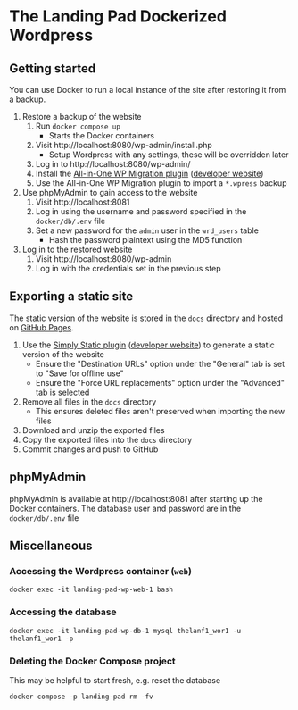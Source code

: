 # The Landing Pad Dockerized Wordpress

## Getting started

You can use Docker to run a local instance of the site after restoring it from
a backup.

1. Restore a backup of the website
    1. Run `docker compose up`
        * Starts the Docker containers
    1. Visit http://localhost:8080/wp-admin/install.php
        * Setup Wordpress with any settings, these will be overridden later
    1. Log in to http://localhost:8080/wp-admin/
    1. Install the [All-in-One WP Migration plugin][1] ([developer website][2])
    1. Use the All-in-One WP Migration plugin to import a `*.wpress` backup
1. Use phpMyAdmin to gain access to the website
    1. Visit http://localhost:8081
    1. Log in using the username and password specified in the `docker/db/.env`
      file
    1. Set a new password for the `admin` user in the `wrd_users` table
        * Hash the password plaintext using the MD5 function
1. Log in to the restored website
    1. Visit http://localhost:8080/wp-admin
    1. Log in with the credentials set in the previous step

## Exporting a static site

The static version of the website is stored in the `docs` directory and hosted
on [GitHub Pages][5].

1. Use the [Simply Static plugin][3] ([developer website][4]) to generate a
static version of the website
    * Ensure the "Destination URLs" option under the "General" tab is set to
      "Save for offline use"
    * Ensure the "Force URL replacements" option under the "Advanced" tab is
      selected
1. Remove all files in the `docs` directory
    * This ensures deleted files aren't preserved when importing the new files
1. Download and unzip the exported files
1. Copy the exported files into the `docs` directory
1. Commit changes and push to GitHub

## phpMyAdmin

phpMyAdmin is available at http://localhost:8081 after starting up the Docker
containers. The database user and password are in the `docker/db/.env` file

## Miscellaneous

### Accessing the Wordpress container (`web`)

```
docker exec -it landing-pad-wp-web-1 bash
```

### Accessing the database

```
docker exec -it landing-pad-wp-db-1 mysql thelanf1_wor1 -u thelanf1_wor1 -p
```

### Deleting the Docker Compose project

This may be helpful to start fresh, e.g. reset the database

```
docker compose -p landing-pad rm -fv
```

[1]: https://wordpress.org/plugins/all-in-one-wp-migration/
[2]: https://servmask.com/
[3]: https://wordpress.org/plugins/simply-static/
[4]: https://patrickposner.dev/
[5]: https://pages.github.com/
